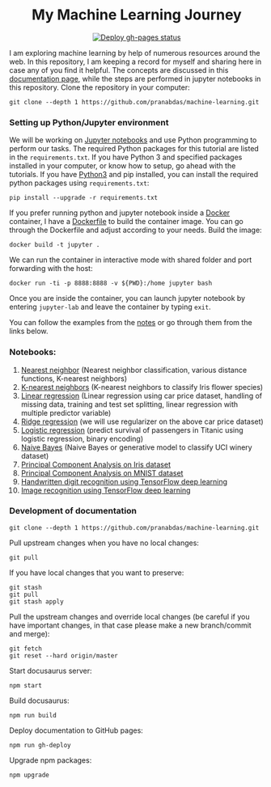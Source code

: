 <h1 align="center">My Machine Learning Journey</h1>

<p align="center">
  <a href="https://github.com/pranabdas/machine-learning/actions/workflows/deploy-gh-pages.yml"><img src="https://github.com/pranabdas/machine-learning/actions/workflows/deploy-gh-pages.yml/badge.svg" alt="Deploy gh-pages status"></a>
</p>

I am exploring machine learning by help of numerous resources around the web. In
this repository, I am keeping a record for myself and sharing here in case any
of you find it helpful. The concepts are discussed in this [documentation page](
https://pranabdas.github.io/machine-learning/), while the steps are performed in
jupyter notebooks in this repository. Clone the repository in your computer:

```console
git clone --depth 1 https://github.com/pranabdas/machine-learning.git
```

### Setting up Python/Jupyter environment
We will be working on [Jupyter notebooks](https://jupyter.org) and use Python
programming to perform our tasks. The required Python packages for this tutorial
are listed in the `requirements.txt`. If you have Python 3 and specified
packages installed in your computer, or know how to setup, go ahead with the
tutorials. If you have [Python3](https://www.python.org) and pip installed, you
can install the required python packages using `requirements.txt`:
```console
pip install --upgrade -r requirements.txt
```

If you prefer running python and jupyter notebook inside a [Docker](
https://www.docker.com) container, I have a [Dockerfile](./Dockerfile) to build
the container image. You can go through the Dockerfile and adjust according to
your needs. Build the image:

```console
docker build -t jupyter .
```

We can run the container in interactive mode with shared folder and port
forwarding with the host:

```console
docker run -ti -p 8888:8888 -v ${PWD}:/home jupyter bash
```

Once you are inside the container, you can launch jupyter notebook by entering
`jupyter-lab` and leave the container by typing `exit`.

You can follow the examples from the [notes](
https://pranabdas.github.io/machine-learning/docs/) or go through them from the
links below.

### Notebooks:
1.  [Nearest neighbor](./notebooks/01-nn-handwriting-recognition.ipynb) (Nearest
    neighbor classification, various distance functions, K-nearest neighbors)
2.  [K-nearest neighbors](./notebooks/02-knn-iris-dataset.ipynb)
    (K-nearest neighbors to classify Iris flower species)
3.  [Linear regression](./notebooks/03-linear-regression.ipynb)
    (Linear regression using car price dataset, handling of missing data,
    training and test set splitting, linear regression with multiple predictor
    variable)
4.  [Ridge regression](./notebooks/04-ridge-regression.ipynb) (we
    will use regularizer on the above car price dataset)
5.  [Logistic regression](./notebooks/05-logistic-regression-titanic.ipynb)
    (predict survival of passengers in Titanic using logistic regression, binary
    encoding)
6.  [Naive Bayes](./notebooks/06-naive-bayes-uci-winery-dataset.ipynb) (Naive
    Bayes or generative model to classify UCI winery dataset)
7.  [Principal Component Analysis on Iris dataset](
    ./notebooks/07-pca-iris-dataset.ipynb)
8.  [Principal Component Analysis on MNIST dataset](
    ./notebooks/08-pca-mnist-dataset.ipynb)
9.  [Handwritten digit recognition using TensorFlow deep learning](
    ./notebooks/09-deep-learning-tf-hw-digit.ipynb)
10. [Image recognition using TensorFlow deep learning](
    ./notebooks/10-deep-learning-tf-obj-recognition.ipynb)

### Development of documentation
```console
git clone --depth 1 https://github.com/pranabdas/machine-learning.git
```

Pull upstream changes when you have no local changes:
```console
git pull
```

If you have local changes that you want to preserve:
```console
git stash
git pull
git stash apply
```

Pull the upstream changes and override local changes (be careful if you have
important changes, in that case please make a new branch/commit and merge):
```console
git fetch
git reset --hard origin/master
```

Start docusaurus server:
```console
npm start
```

Build docusaurus:
```console
npm run build
```

Deploy documentation to GitHub pages:
```console
npm run gh-deploy
```

Upgrade npm packages:
```console
npm upgrade
```
